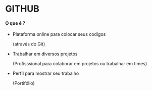 # GITHUB

#### O que é ?

<ul>
   <li>Plataforma online para colocar seus codigos</li>
   <p>(através do Git)</p>

   <li>Trabalhar em diversos projetos</li>
    <p>(Profisssional para colaborar em projetos ou trabalhar em times)</p>
   
   <li>Perfil para mostrar seu trabalho</li>
   <p>(Portifólio)</p>
</ul>
